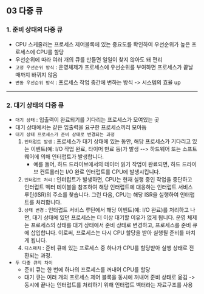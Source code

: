 ## 03 다중 큐
### 1. 준비 상태의 다중 큐
- CPU 스케줄러는 프로세스 제어블록에 있는 중요도를 확인하여 우선순위가 높은 프로세스에 CPU를 할당
- 우선순위에 따라 여러 개의 큐를 만들면 일일이 찾지 않아도 돼 편리
- `고정 우선순위 방식` : 운영체제가 프로세스에 우선순위를 부여하면 프로세스가 끝날 때까지 바뀌지 않음
- `변동 우선순위 방삭` : 프로세스 작업 중간에 변하는 방식 -> 시스템의 효율 up
---
### 2. 대기 상태의 다중 큐
- `대기 상태` : 입출력이 완료되기를 기다리는 프로세스가 모여있는 곳
- 대기 상태에서는 같은 입출력을 요구한 프로세스끼리 모아둠
- `대기 상태 프로세스가 준비 상태로 변경되는 과정`
  1. `인터럽트 발생` : 프로세스가 대기 상태에 있는 동안, 해당 프로세스가 기다리고 있는 이벤트(예: I/O 작업 완료, 타이머 만료 등)가 발생 --> 하드웨어 또는 소프트웨어에 의해 인터럽트가 발생합니다. 
     - 예를 들어, 하드 드라이브에서의 데이터 읽기 작업이 완료되면, 하드 드라이브 컨트롤러는 I/O 완료 인터럽트를 CPU에 발생시킵니다.
  2. `인터럽트 처리` : 인터럽트가 발생하면, CPU는 현재 실행 중인 작업을 중단하고 인터럽트 벡터 테이블을 참조하여 해당 인터럽트에 대응하는 인터럽트 서비스 루틴(ISR)의 주소를 찾습니다. 그런 다음, CPU는 해당 ISR을 실행하여 인터럽트를 처리합니다.
  3. `상태 변경` : 인터럽트 서비스 루틴에서 해당 이벤트(예: I/O 완료)를 처리하고 나면, 대기 상태에 있던 프로세스는 더 이상 대기할 이유가 없게 됩니다. 운영 체제는 프로세스의 상태를 대기 상태에서 준비 상태로 변경하고, 프로세스를 준비 큐에 삽입합니다. 이로써, 프로세스는 다시 CPU 할당을 받아 실행될 준비를 마치게 됩니다.
  4. `디스패치` : 준비 큐에 있는 프로세스 중 하나가 CPU를 할당받아 실행 상태로 전환되는 과정.
- `두 다중 큐의 차이` 
  - 준비 큐는 한 번에 하나의 프로세스를 꺼내어 CPU를 할당
  - 대기 큐는 여러 개의 프로세스 제어 블록을 동시에 꺼내어 준비 상태로 옮김 -> 동시에 끝나는 인터럽트를 처리하기 위해 인터럽트 벡터라는 자료구조를 사용
